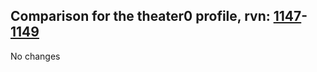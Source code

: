 ## Comparison for the theater0 profile, rvn: [1147](https://github.com/PRO100KatYT/FortniteProfileRevisions/tree/main/profiles/theater0/1147%20theater0.json)-[1149](https://github.com/PRO100KatYT/FortniteProfileRevisions/tree/main/profiles/theater0/1149%20theater0.json)

No changes
